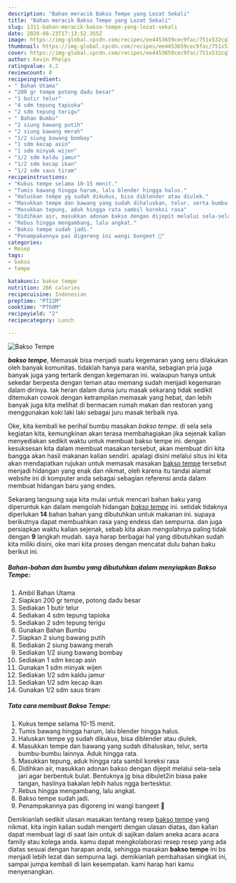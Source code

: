 ```yaml
---
description: "Bahan meracik Bakso Tempe yang Lezat Sekali"
title: "Bahan meracik Bakso Tempe yang Lezat Sekali"
slug: 1311-bahan-meracik-bakso-tempe-yang-lezat-sekali
date: 2020-08-23T17:13:52.355Z
image: https://img-global.cpcdn.com/recipes/ee4453659cec9fac/751x532cq70/bakso-tempe-foto-resep-utama.jpg
thumbnail: https://img-global.cpcdn.com/recipes/ee4453659cec9fac/751x532cq70/bakso-tempe-foto-resep-utama.jpg
cover: https://img-global.cpcdn.com/recipes/ee4453659cec9fac/751x532cq70/bakso-tempe-foto-resep-utama.jpg
author: Kevin Phelps
ratingvalue: 4.2
reviewcount: 8
recipeingredient:
- " Bahan Utama"
- "200 gr tempe potong dadu besar"
- "1 butir telur"
- "4 sdm tepung tapioka"
- "2 sdm tepung terigu"
- " Bahan Bumbu"
- "2 siung bawang putih"
- "2 siung bawang merah"
- "1/2 siung bawang bombay"
- "1 sdm kecap asin"
- "1 sdm minyak wijen"
- "1/2 sdm kaldu jamur"
- "1/2 sdm kecap ikan"
- "1/2 sdm saus tiram"
recipeinstructions:
- "Kukus tempe selama 10-15 menit."
- "Tumis bawang hingga harum, lalu blender hingga halus."
- "Haluskan tempe yg sudah dikukus, bisa diblender atau diulek."
- "Masukkan tempe dan bawang yang sudah dihaluskan, telur, serta bumbu-bumbu lainnya. Aduk hingga rata."
- "Masukkan tepung, aduk hingga rata sambil koreksi rasa"
- "Didihkan air, masukkan adonan bakso dengan dijepit melalui sela-sela jari agar berbentuk bulat. Bentuknya jg bisa dibulet2in biasa pake tangan, hasilnya bakalan lebih halus ngga bertesktur."
- "Rebus hingga mengambang, lalu angkat."
- "Bakso tempe sudah jadi."
- "Penampakannya pas digoreng ini wangi bangeet 🤤"
categories:
- Resep
tags:
- bakso
- tempe

katakunci: bakso tempe 
nutrition: 266 calories
recipecuisine: Indonesian
preptime: "PT22M"
cooktime: "PT60M"
recipeyield: "2"
recipecategory: Lunch

---
```



![Bakso Tempe](https://img-global.cpcdn.com/recipes/ee4453659cec9fac/751x532cq70/bakso-tempe-foto-resep-utama.jpg)

<b><i>bakso tempe</i></b>, Memasak bisa menjadi suatu kegemaran yang seru dilakukan oleh banyak komunitas. tidaklah hanya para wanita, sebagian pria juga banyak juga yang tertarik dengan kegemaran ini. walaupun hanya untuk sekedar berpesta dengan teman atau memang sudah menjadi kegemaran dalam dirinya. tak heran dalam dunia juru masak sekarang tidak sedikit ditemukan cowok dengan ketrampilan memasak yang hebat, dan lebih banyak juga kita melihat di bermacam rumah makan dan restoran yang menggunakan koki laki laki sebagai juru masak terbaik nya.



Oke, kita kembali ke perihal bumbu masakan <i>bakso tempe</i>. di sela sela kegiatan kita, kemungkinan akan terasa membahagiakan jika sejenak kalian menyediakan sedikit waktu untuk membuat bakso tempe ini. dengan kesuksesan kita dalam membuat masakan tersebut, akan membuat diri kita bangga akan hasil makanan kalian sendiri. apalagi disini melalui situs ini kita akan mendapatkan rujukan untuk memasak masakan <u>bakso tempe</u> tersebut menjadi hidangan yang enak dan nikmat, oleh karena itu tandai alamat website ini di komputer anda sebagai sebagian referensi anda dalam membuat hidangan baru yang endes.


Sekarang langsung saja kita mulai untuk mencari bahan baku yang diperuntuk kan dalam mengolah hidangan <u><i>bakso tempe</i></u> ini. setidak tidaknya diperlukan <b>14</b> bahan bahan yang dibutuhkan untuk makanan ini. supaya berikutnya dapat membuahkan rasa yang endess dan sempurna. dan juga persiapkan waktu kalian sejenak, sebab kita akan mengolahnya paling tidak dengan <b>9</b> langkah mudah. saya harap berbagai hal yang dibutuhkan sudah kita miliki disini, oke mari kita proses dengan mencatat dulu bahan baku berikut ini.

<!--inarticleads1-->

##### Bahan-bahan dan bumbu yang dibutuhkan dalam menyiapkan Bakso Tempe:

1. Ambil  Bahan Utama
1. Siapkan 200 gr tempe, potong dadu besar
1. Sediakan 1 butir telur
1. Sediakan 4 sdm tepung tapioka
1. Sediakan 2 sdm tepung terigu
1. Gunakan  Bahan Bumbu
1. Siapkan 2 siung bawang putih
1. Sediakan 2 siung bawang merah
1. Sediakan 1/2 siung bawang bombay
1. Sediakan 1 sdm kecap asin
1. Gunakan 1 sdm minyak wijen
1. Sediakan 1/2 sdm kaldu jamur
1. Sediakan 1/2 sdm kecap ikan
1. Gunakan 1/2 sdm saus tiram




<!--inarticleads2-->

##### Tata cara membuat Bakso Tempe:

1. Kukus tempe selama 10-15 menit.
1. Tumis bawang hingga harum, lalu blender hingga halus.
1. Haluskan tempe yg sudah dikukus, bisa diblender atau diulek.
1. Masukkan tempe dan bawang yang sudah dihaluskan, telur, serta bumbu-bumbu lainnya. Aduk hingga rata.
1. Masukkan tepung, aduk hingga rata sambil koreksi rasa
1. Didihkan air, masukkan adonan bakso dengan dijepit melalui sela-sela jari agar berbentuk bulat. Bentuknya jg bisa dibulet2in biasa pake tangan, hasilnya bakalan lebih halus ngga bertesktur.
1. Rebus hingga mengambang, lalu angkat.
1. Bakso tempe sudah jadi.
1. Penampakannya pas digoreng ini wangi bangeet 🤤




Demikianlah sedikit ulasan masakan tentang resep <u>bakso tempe</u> yang nikmat. kita ingin kalian sudah mengerti dengan ulasan diatas, dan kalian dapat membuat lagi di saat lain untuk di sajikan dalam aneka acara acara family atau kolega anda. kamu dapat mengkolaborasi resep resep yang ada diatas sesuai dengan harapan anda, sehingga masakan <b>bakso tempe</b> ini bs menjadi lebih lezat dan sempurna lagi. demikianlah pembahasan singkat ini, sampai jumpa kembali di lain kesempatan. kami harap hari kamu menyenangkan.
